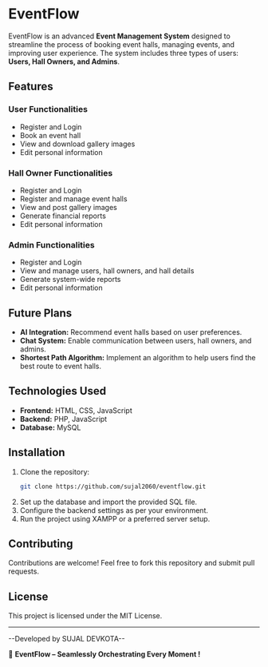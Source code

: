 # EventFlow

EventFlow is an advanced **Event Management System** designed to streamline the process of booking event halls, managing events, and improving user experience. The system includes three types of users: **Users, Hall Owners, and Admins**.

## Features

### User Functionalities
- Register and Login
- Book an event hall
- View and download gallery images
- Edit personal information

### Hall Owner Functionalities
- Register and Login
- Register and manage event halls
- View and post gallery images
- Generate financial reports
- Edit personal information

### Admin Functionalities
- Register and Login
- View and manage users, hall owners, and hall details
- Generate system-wide reports
- Edit personal information

## Future Plans
- **AI Integration:** Recommend event halls based on user preferences.
- **Chat System:** Enable communication between users, hall owners, and admins.
- **Shortest Path Algorithm:** Implement an algorithm to help users find the best route to event halls.

## Technologies Used
- **Frontend:** HTML, CSS, JavaScript
- **Backend:** PHP, JavaScript
- **Database:** MySQL

## Installation
1. Clone the repository:
   ```bash
   git clone https://github.com/sujal2060/eventflow.git
   ```
2. Set up the database and import the provided SQL file.
3. Configure the backend settings as per your environment.
4. Run the project using XAMPP or a preferred server setup.

## Contributing
Contributions are welcome! Feel free to fork this repository and submit pull requests.

## License
This project is licensed under the MIT License.

---
--Developed by SUJAL DEVKOTA--


🚀 **EventFlow – Seamlessly Orchestrating Every Moment !**
